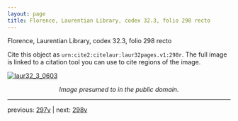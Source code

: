 ```yaml
---
layout: page
title: Florence, Laurentian Library, codex 32.3, folio 298 recto
---
```


Florence, Laurentian Library, codex 32.3, folio 298 recto

Cite this object as `urn:cite2:citelaur:laur32pages.v1:298r`.  The full image is linked to a citation tool you can use to cite regions of the image.

[![laur32_3_0603](http://www.homermultitext.org/iipsrv?IIIF=/project/homer/pyramidal/deepzoom/citelaur/laur32imgs/v1/laur32_3_0603.tif/full/800,/0/default.jpg)](http://www.homermultitext.org/ict2/?urn=urn:cite2:citelaur:laur32imgs.v1:laur32_3_0603) 

<p style="text-align: center; font-style: italic;">Image presumed to in the public domain.</p>

---

previous: [297v](../297v/) | next: [298v](../298v/)